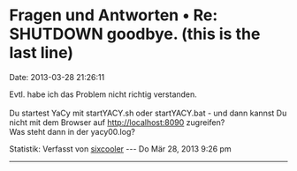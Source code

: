 Fragen und Antworten • Re: SHUTDOWN goodbye. (this is the last line)
====================================================================

Date: 2013-03-28 21:26:11

Evtl. habe ich das Problem nicht richtig verstanden.\
\
Du startest YaCy mit startYACY.sh oder startYACY.bat - und dann kannst
Du nicht mit dem Browser auf <http://localhost:8090> zugreifen?\
Was steht dann in der yacy00.log?

Statistik: Verfasst von
[sixcooler](http://forum.yacy-websuche.de/memberlist.php?mode=viewprofile&u=274)
--- Do Mär 28, 2013 9:26 pm

------------------------------------------------------------------------
